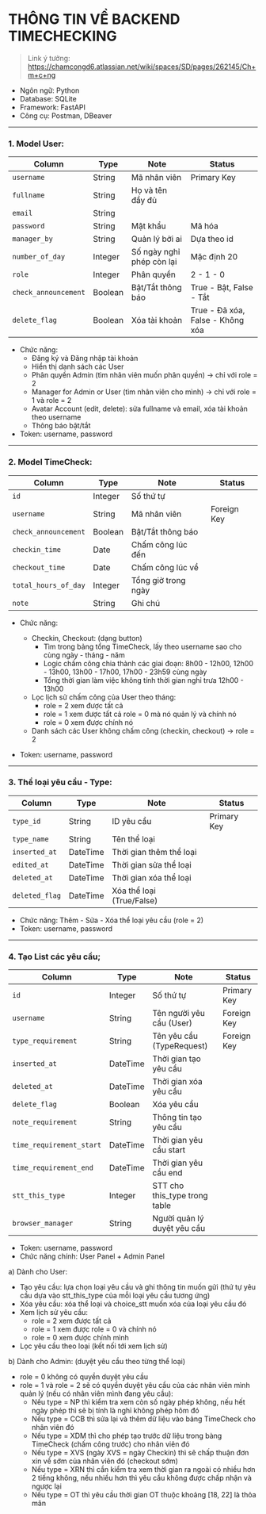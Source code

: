 # THÔNG TIN VỀ BACKEND TIMECHECKING
> Link ý tưởng: https://chamcongd6.atlassian.net/wiki/spaces/SD/pages/262145/Ch+m+c+ng 
+ Ngôn ngữ: Python
+ Database: SQLite
+ Framework: FastAPI
+ Công cụ: Postman, DBeaver
---

### 1. Model User: 
| Column             | Type      | Note                        | Status            |
|--------------------|-----------|-----------------------------|-------------------|
| `username`         | String    | Mã nhân viên                | Primary Key       |
| `fullname`         | String    | Họ và tên đầy đủ            |                   |
| `email`            | String    |                             |                   |
| `password`         | String    | Mật khẩu                    | Mã hóa            |
| `manager_by`       | String    | Quản lý bởi ai              | Dựa theo id       |
| `number_of_day`    | Integer   | Số ngày nghỉ phép còn lại   | Mặc định 20       |
| `role`             | Integer   | Phân quyền                  | 2 - 1 - 0         |
| `check_announcement`| Boolean  | Bật/Tắt thông báo           | True - Bật, False - Tắt |
| `delete_flag`      | Boolean   | Xóa tài khoản               | True - Đã xóa, False - Không xóa |

+ Chức năng: 
    + Đăng ký và Đăng nhập tài khoản
    + Hiển thị danh sách các User
    + Phân quyền Admin (tìm nhân viên muốn phân quyền) → chỉ với role = 2 
    + Manager for Admin or User (tìm nhân viên cho mình) → chỉ với role = 1 và role = 2
    + Avatar Account (edit, delete): sửa fullname và email, xóa tài khoản theo username
    + Thông báo bật/tắt 
+ Token: username, password
---

### 2. Model TimeCheck:
| Column               | Type     | Note                | Status         |
|----------------------|----------|---------------------|----------------|
| `id`                 | Integer  | Số thứ tự           |                |
| `username`           | String   | Mã nhân viên        | Foreign Key    |
| `check_announcement` | Boolean  | Bật/Tắt thông báo   |                |
| `checkin_time`       | Date     | Chấm công lúc đến   |                |
| `checkout_time`      | Date     | Chấm công lúc về    |                |
| `total_hours_of_day` | Integer  | Tổng giờ trong ngày |                |
| `note`               | String   | Ghi chú             |                |

+ Chức năng:
    + Checkin, Checkout: (dạng button)
        + Tìm trong bảng tổng TimeCheck, lấy theo username sao cho cùng ngày - tháng - năm
        + Logic chấm công chia thành các giai đoạn: 8h00 - 12h00, 12h00 - 13h00, 13h00 - 17h00, 17h00 - 23h59 cùng ngày
        + Tổng thời gian làm việc không tính thời gian nghỉ trưa 12h00 - 13h00
    + Lọc lịch sử chấm công của User theo tháng:
        + role = 2 xem được tất cả
        + role = 1 xem được tất cả role = 0 mà nó quản lý và chính nó
        + role = 0 xem được chính nó
    + Danh sách các User không chấm công (checkin, checkout) → role = 2

+ Token: username, password
---

### 3. Thể loại yêu cầu - Type:
| Column       | Type      | Note                     | Status       |
|--------------|-----------|--------------------------|--------------|
| `type_id`    | String    | ID yêu cầu               | Primary Key  |
| `type_name`  | String    | Tên thể loại             |              |
| `inserted_at`| DateTime  | Thời gian thêm thể loại  |              |
| `edited_at`  | DateTime  | Thời gian sửa thể loại   |              |
| `deleted_at` | DateTime  | Thời gian xóa thể loại   |              |
| `deleted_flag`| DateTime  | Xóa thể loại (True/False)|              |

+ Chức năng: Thêm - Sửa - Xóa thể loại yêu cầu (role = 2)
+ Token: username, password
---

### 4. Tạo List các yêu cầu;
| Column                | Type      | Note                         | Status       |
|-----------------------|-----------|------------------------------|--------------|
| `id`                  | Integer   | Số thứ tự                    | Primary Key  |
| `username`            | String    | Tên người yêu cầu (User)     | Foreign Key  |
| `type_requirement`    | String    | Tên yêu cầu (TypeRequest)    | Foreign Key  |
| `inserted_at`         | DateTime  | Thời gian tạo yêu cầu        |              |
| `deleted_at`          | DateTime  | Thời gian xóa yêu cầu        |              |
| `delete_flag`         | Boolean   | Xóa yêu cầu                  |              |
| `note_requirement`    | String    | Thông tin tạo yêu cầu        |              |
| `time_requirement_start` | DateTime  | Thời gian yêu cầu start   |              |
| `time_requirement_end`   | DateTime  | Thời gian yêu cầu end     |              |
| `stt_this_type`       | Integer   | STT cho this_type trong table |              |
| `browser_manager`     | String    | Người quản lý duyệt yêu cầu  |              |

+ Token: username, password
+ Chức năng chính: User Panel + Admin Panel

a) Dành cho User:
+ Tạo yêu cầu: lựa chọn loại yêu cầu và ghi thông tin muốn gửi (thứ tự yêu cầu dựa vào stt_this_type của mỗi loại yêu cầu tương ứng)
+ Xóa yêu cầu: xóa thể loại và choice_stt muốn xóa của loại yêu cầu đó
+ Xem lịch sử yêu cầu:
    + role = 2 xem được tất cả
    + role = 1 xem được role = 0 và chính nó
    + role = 0 xem được chính mình
+ Lọc yêu cầu theo loại (kết nối tới xem lịch sử)

b) Dành cho Admin: (duyệt yêu cầu theo từng thể loại)
+ role = 0 không có quyền duyệt yêu cầu
+ role = 1 và role = 2 sẽ có quyền duyệt yêu cầu của các nhân viên mình quản lý (nếu có nhân viên mình đang yêu cầu):
    + Nếu type = NP thì kiểm tra xem còn số ngày phép không, nếu hết ngày phép thì sẽ bị tính là nghỉ không phép hôm đó
    + Nếu type = CCB thì sửa lại và thêm dữ liệu vào bảng TimeCheck cho nhân viên đó
    + Nếu type = XDM thì cho phép tạo trước dữ liệu trong bàng TimeCheck (chấm công trước) cho nhân viên đó
    + Nếu type = XVS (ngày XVS = ngày Checkin) thì sẽ chấp thuận đơn xin về sớm của nhân viên đó (checkout sớm)
    + Nếu type = XRN thì cần kiểm tra xem thời gian ra ngoài có nhiều hơn 2 tiếng không, nếu nhiều hơn thì yêu cầu không được chấp nhận và ngược lại
    + Nếu type = OT thì yêu cầu thời gian OT thuộc khoảng [18, 22] là thỏa mãn
